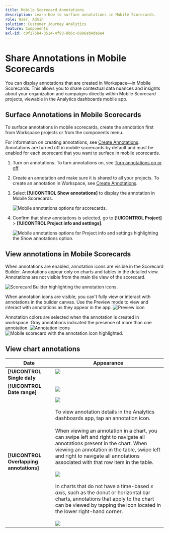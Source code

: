 ```yaml
---
title: Mobile Scorecard Annotations
description: Learn how to surface annotations in Mobile Scorecards.
role: User, Admin
solution: Customer Journey Analytics
feature: Components
exl-id: c0f276b4-3514-4f93-8b6c-6896eb4da6e4
---
```


# Share Annotations in Mobile Scorecards

You can display annotations that are created in Workspace—in Mobile Scorecards. This allows you to share contextual data nuances and insights about your organization and campaigns directly within Mobile Scorecard projects, viewable in the Analytics dashboards mobile app.

## Surface Annotations in Mobile Scorecards

To surface annotations in mobile scorecards, create the annotation first from Workspace projects or from the components menu.

For information on creating annotations, see [Create Annotations](create-annotations.md). Annotations are turned off in mobile scorecards by default and must be enabled for each scorecard that you want to surface in mobile scorecards.

1. Turn on annotations. To turn annotations on, see [Turn annotations on or off](overview.md#annotations-on-off).

1. Create an annotation and make sure it is shared to all your projects. To create an annotation in Workspace,  see [Create Annotations](create-annotations.md).

1. Select **[!UICONTROL Show annotations]** to display the annotation in Mobile Scorecards.

   ![Mobile annotations options for scorecards.](assets/show-annotations.png)

1. Confirm that show annotations is selected, go to **[!UICONTROL Project]** > **[!UICONTROL Project info and settings]**.

   ![Mobile annotations options for Project info and settings highlighting the Show annotations option.](assets/project-info-settings.png)

## View annotations in Mobile Scorecards

When annotations are enabled, annotation icons are visible in the Scorecard Builder. Annotations appear only on charts and tables in the detailed view. Annotations are not visible from the main tile view of the scorecard.

 ![Scorecard Builder highlighting the annotation icons.](assets/view-annotations.png)

When annotation icons are visible, you can't fully view or interact with annotations in the builder canvas. Use the Preview mode to view and interact with annotations as they appear in the app. ![Preview icon](assets/preview-icon.png)

Annotation colors are selected when the annotation is created in workspace. Gray annotations indicated the presence of more than one annotation. ![Annotation icons](assets/gray-annotations1.png) ![Mobile scorecard with the annotation icon highlighted.](assets/gray-annotations2.png)

## View chart annotations

| Date | Appearance |
| --- | --- |
| **[!UICONTROL Single da]y** |  ![](assets/single-day-mobile-annotations.png)<br></br> |
| **[!UICONTROL Date range]** |  ![](assets/date-range.png)|
| **[!UICONTROL Overlapping annotations]** | ![](assets/overlapping-annotations.png)<br></br>To view annotation details in the Analytics dashboards app, tap an annotation icon. <br></br>When viewing an annotation in a chart, you can swipe left and right to navigate all annotations present in the chart. When viewing an annotation in the table, swipe left and right to navigate all annotations associated with that row item in the table. <br></br>![](assets/swipe-multiple-annotations.png) <br></br>In charts that do not have a time-based *x axis*, such as the donut or horizontal bar charts, annotations that apply to the chart can be viewed by tapping the icon located in the lower right-hand corner.<br></br> ![](assets/charts-without-timebase.png)|
